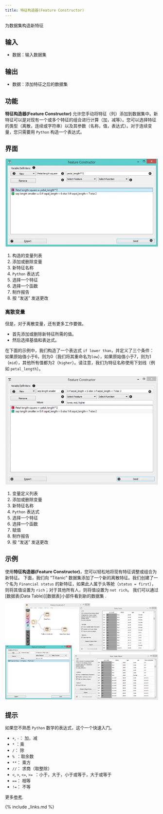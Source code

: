 ```yaml
---
title: 特征构造器(Feature Constructor)
---
```


为数据集构造新特征





## 输入
- 数据：输入数据集

## 输出
- 数据：添加特征之后的数据集

## 功能
**特征构造器(Feature Constructor)** 允许您手动将特征（列）添加到数据集中。新特征可以是对现有一个或多个特征的组合进行计算（加，减等）。您可以选择特征的类型（离散，连续或字符串）以及其参数（名称，值，表达式）。对于连续变量，您只需要用 `Python` 构造一个表达式。

## 界面
![](/assets/images/data/feature-constructor1-stamped.png.webp)

1. 构造的变量列表
2. 添加或删除变量
3. 新特征名称
4. `Python` 表达式
5. 选择一个特征
6. 选择一个函数
7. 制作报告
8. 按 “发送” 发送更改

### 离散变量
但是，对于离散变量，还有更多工作要做。
* 首先添加或删除新特征所需的值。 
* 然后选择基值和表达式。 

在下面的示例中，我们构造了一个表达式 `if lower than`，并定义了三个条件： 如果原始值小于6，则为0（我们将其重命名为`low`），如果原始值小于7，则为1（`mid`），其他所有值都为2（`higher`）。请注意，我们为特征名称使用下划线（例如 `petal_length`）。

![](/assets/images/data/feature-constructor2-stamped.png.webp)

1. 变量定义列表
2. 添加或删除变量
3. 新特征名称
4. `Python` 表达式
5. 选择一个特征
6. 选择一个函数
7. 赋值
7. 制作报告
8. 按 “发送” 发送更改

## 示例
使用**特征构造器(Feature Constructor)**，您可以轻松地将现有特征调整或组合为新特征。
下面，我们向 “Titanic” 数据集添加了一个新的离散特征。我们创建了一个名为 `Financial status` 的新特征，如果此人属于头等舱（`status = first`），则将其值设置为 `rich`；对于其他所有人，则将值设置为 `not rich`。 我们可以通过[数据表(Data Table)][数据表]小部件看到新的数据集
.

![](/assets/images/data/FeatureConstructor-Example.png.webp)

## 提示

如果您不熟悉 `Python` 数学的表达式，这个一个快速入门。

- `+`, `-`： 加，减
- `*` ：乘
- `/`： 除
- `% `：取余数
- `**`： 乘方
- `//`： 求商（取整除）
- `<`, `>`, `<=`, `>= `：小于，大于，小于或等于，大于或等于
- `==`： 相等
- `!=`： 不等

更多[参考](http://www.tutorialspoint.com/python/python_basic_operators.htm).

{% include _links.md %}
